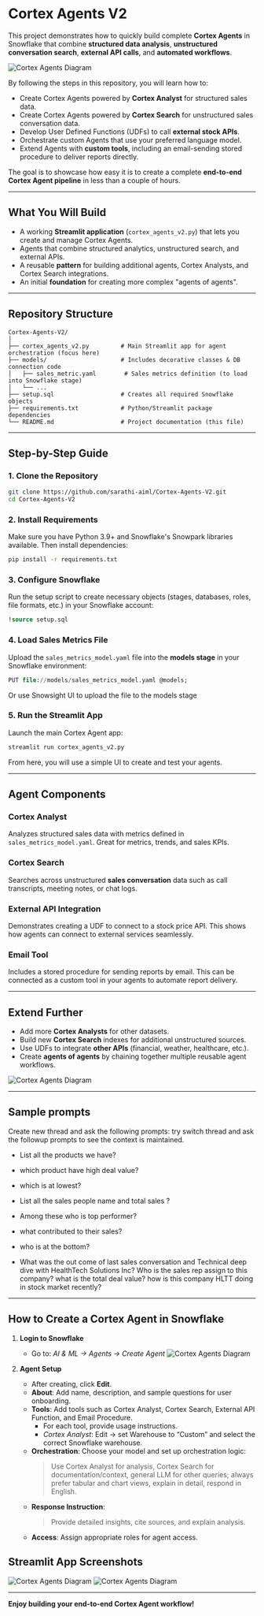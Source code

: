 
# Cortex Agents V2

This project demonstrates how to quickly build complete **Cortex Agents** in Snowflake that combine **structured data analysis**, **unstructured conversation search**, **external API calls**, and **automated workflows**.

![Cortex Agents Diagram](https://github.com/sarathi-aiml/Cortex-Agents-V2/blob/main/images/Cortex-Agents.png?raw=true)



By following the steps in this repository, you will learn how to:

- Create Cortex Agents powered by **Cortex Analyst** for structured sales data.
- Create Cortex Agents powered by **Cortex Search** for unstructured sales conversation data.
- Develop User Defined Functions (UDFs) to call **external stock APIs**.
- Orchestrate custom Agents that use your preferred language model.
- Extend Agents with **custom tools**, including an email-sending stored procedure to deliver reports directly.

The goal is to showcase how easy it is to create a complete **end-to-end Cortex Agent pipeline** in less than a couple of hours.

***

## What You Will Build

- A working **Streamlit application** (`cortex_agents_v2.py`) that lets you create and manage Cortex Agents.
- Agents that combine structured analytics, unstructured search, and external APIs.
- A reusable **pattern** for building additional agents, Cortex Analysts, and Cortex Search integrations.
- An initial **foundation** for creating more complex "agents of agents".

***

## Repository Structure

```
Cortex-Agents-V2/
│
├── cortex_agents_v2.py         # Main Streamlit app for agent orchestration (focus here)
├── models/                     # Includes decorative classes & DB connection code
│   ├── sales_metric.yaml        # Sales metrics definition (to load into Snowflake stage)
│   └── ...
├── setup.sql                   # Creates all required Snowflake objects
├── requirements.txt            # Python/Streamlit package dependencies
└── README.md                   # Project documentation (this file)
```


***

## Step-by-Step Guide

### 1. Clone the Repository

```bash
git clone https://github.com/sarathi-aiml/Cortex-Agents-V2.git
cd Cortex-Agents-V2
```


### 2. Install Requirements

Make sure you have Python 3.9+ and Snowflake's Snowpark libraries available. Then install dependencies:

```bash
pip install -r requirements.txt
```


### 3. Configure Snowflake

Run the setup script to create necessary objects (stages, databases, roles, file formats, etc.) in your Snowflake account:

```sql
!source setup.sql
```


### 4. Load Sales Metrics File

Upload the `sales_metrics_model.yaml` file into the **models stage** in your Snowflake environment:

```sql
PUT file://models/sales_metrics_model.yaml @models;
```
Or use Snowsight UI to upload the file to the models stage

### 5. Run the Streamlit App

Launch the main Cortex Agent app:

```bash
streamlit run cortex_agents_v2.py
```

From here, you will use a simple UI to create and test your agents.

***

## Agent Components

### Cortex Analyst

Analyzes structured sales data with metrics defined in `sales_metrics_model.yaml`. Great for metrics, trends, and sales KPIs.

### Cortex Search

Searches across unstructured **sales conversation** data such as call transcripts, meeting notes, or chat logs.

### External API Integration

Demonstrates creating a UDF to connect to a stock price API. This shows how agents can connect to external services seamlessly.

### Email Tool

Includes a stored procedure for sending reports by email. This can be connected as a custom tool in your agents to automate report delivery.

***

## Extend Further

- Add more **Cortex Analysts** for other datasets.
- Build new **Cortex Search** indexes for additional unstructured sources.
- Use UDFs to integrate **other APIs** (financial, weather, healthcare, etc.).
- Create **agents of agents** by chaining together multiple reusable agent workflows.

![Cortex Agents Diagram](https://github.com/sarathi-aiml/Cortex-Agents-V2/blob/main/images/Agents-of-Agents.png?raw=true)

***

## Sample prompts

Create new thread and ask the following prompts: try switch thread and ask the followup prompts to see the context is maintained.

- List all the products we have? 

- which product have high deal value?

- which is at lowest?

- List all the sales people name and total sales ? 

- Among these who is top performer?

- what contributed to their sales? 

- who is at the bottom?

- What was the out come of last sales conversation and Technical deep dive with HealthTech Solutions Inc? Who is the sales rep assign to this company? what is the total deal value? how is this company HLTT doing in stock market recently?

***


## How to Create a Cortex Agent in Snowflake

1. **Login to Snowflake**
    - Go to: *AI & ML → Agents → Create Agent*
    ![Cortex Agents Diagram](https://github.com/sarathi-aiml/Cortex-Agents-V2/blob/main/images/CreateAgent.png?raw=true)

2. **Agent Setup**
    - After creating, click **Edit**.
    - **About**: Add name, description, and sample questions for user onboarding.
    - **Tools**: Add tools such as Cortex Analyst, Cortex Search, External API Function, and Email Procedure.
        - For each tool, provide usage instructions.
        - *Cortex Analyst*: Edit → set Warehouse to “Custom” and select the correct Snowflake warehouse.
    - **Orchestration**: Choose your model and set up orchestration logic:
        > Use Cortex Analyst for analysis, Cortex Search for documentation/context, general LLM for other queries; always prefer tabular and chart views, explain in detail, respond in English.
    - **Response Instruction**:
        > Provide detailed insights, cite sources, and explain analysis.
    - **Access**: Assign appropriate roles for agent access.



## Streamlit App Screenshots

![Cortex Agents Diagram](https://github.com/sarathi-aiml/Cortex-Agents-V2/blob/main/images/screen1.png?raw=true)
![Cortex Agents Diagram](https://github.com/sarathi-aiml/Cortex-Agents-V2/blob/main/images/screen2.png?raw=true)


***

**Enjoy building your end-to-end Cortex Agent workflow!**
